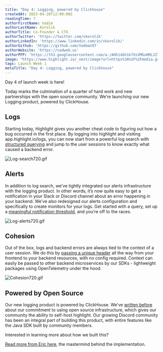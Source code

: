 ```yaml
---
title: "Day 4: Logging, powered by Clickhouse"
createdAt: 2023-04-20T12:00:00Z
readingTime: 7
authorFirstName: Vadim
authorLastName: Korolik
authorTitle: Co-Founder & CTO 
authorTwitter: 'https://twitter.com/vkorolik'
authorLinkedIn: 'https://www.linkedin.com/in/vkorolik/'
authorGithub: 'https://github.com/Vadman97'
authorWebsite: 'https://vadweb.us'
authorPFP: 'https://lh3.googleusercontent.com/a-/AOh14Gh1k7XsVMGxHMLJZ7qesyddqn1y4EKjfbodEYiY=s96-c'
image: "https://www.highlight.io/_next/image?url=https%3A%2F%2Fmedia.graphassets.com%2Fegl9VFZaQmCfPTruqvKP&w=3840&q=75"
tags: Launch Week 1
metaTitle: "Day 4: Logging, powered by Clickhouse" 
---
```


Day 4 of launch week is here!

Today marks the culmination of a quarter of hard work and new partnerships with the open source community. We’re launching our new Logging product, powered by ClickHouse.

## Logs

Starting today, Highlight gives you another cheat code to figuring out how a bug occurred in the first place. By logging into highlight and visiting app.highlight.io/logs, you can now start from a powerful log search with [structured querying](https://www.highlight.io/docs/general/product-features/logging/log-search "https://www.highlight.io/docs/general/product-features/logging/log-search") and jump to the user sessions to know exactly what caused a backend error.

![Log-search720.gif](https://media.graphassets.com/DFy5e7nTuiKjnWNEgzrq "Log-search720.gif")

## Alerts

In addition to log search, we’ve tightly integrated our alerts infrastructure with the logging product. In other words, it’s now quite easy to get a notification in your Slack or Discord channel about an error happening in your backend. We’ve also redesigned our alerts configuration and specifically to create monitors for your logs. Get started with a query, set up a [meaningful notification threshold](https://www.highlight.io/docs/general/product-features/general-features/alerts "https://www.highlight.io/docs/general/product-features/general-features/alerts"), and you’re off to the races.

![Log-alerts720.gif](https://media.graphassets.com/67udLUkuQgqNgoaVIRkn "Log-alerts720.gif")

## Cohesion

Out of the box, logs and backend errors are always tied to the context of a user session. We do this by [passing a unique header](https://www.highlight.io/docs/general/company/product-philosphy "https://www.highlight.io/docs/general/company/product-philosphy") all the way from your frontend to your backend resources, with no config required. Context can easily be passed to other backend microservices by our SDKs - lightweight packages using OpenTelemetry under the hood.

![Cohesion720.gif](https://media.graphassets.com/DJo4A4koTKuKHdhhflf1 "Cohesion720.gif")

## Powered by Open Source

Our new logging product is powered by ClickHouse. We’ve [written before](https://www.highlight.io/blog/opentelemetry "https://www.highlight.io/blog/opentelemetry") about our commitment to using open source infrastructure, which gives our community the ability to self-host highlight. Our growing Discord community has been an integral part of building this product, with entire features like the Java SDK built by community members.

Interested in learning more about how we built this?

[Read more from Eric here](https://www.highlight.io/blog/how-we-built-logging-with-clickhouse "https://www.highlight.io/blog/how-we-built-logging-with-clickhouse"), the mastermind behind the implementation.
